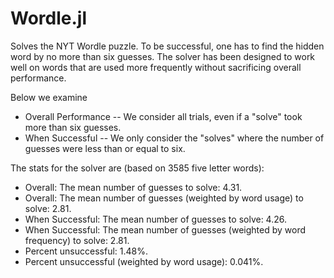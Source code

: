# Wordle.jl
Solves the NYT Wordle puzzle.
To be successful, one has to find the hidden word by no more than six guesses.
The solver has been designed to work well on words that are
used more frequently without sacrificing overall performance.

Below we examine 
- Overall Performance -- We consider all trials, even if a "solve" took more than six guesses.
- When Successful -- We only consider the "solves" where the number of 
guesses were less than or equal to six.

The stats for the solver are (based on 3585 five letter words):
- Overall: The mean number of guesses to solve: 4.31.
- Overall: The mean number of guesses (weighted by word usage) to solve: 2.81.
- When Successful: The mean number of guesses to solve: 4.26.
- When Successful: The mean number of guesses (weighted by word frequency) to solve: 2.81.
- Percent unsuccessful: 1.48%.
- Percent unsuccessful (weighted by word usage): 0.041%.
